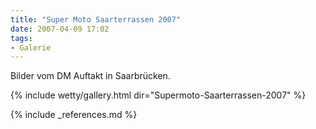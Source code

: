 ```yaml
---
title: "Super Moto Saarterrassen 2007"
date: 2007-04-09 17:02
tags: 
- Galerie
---
```

Bilder vom DM Auftakt in Saarbrücken.

{% include wetty/gallery.html dir="Supermoto-Saarterrassen-2007" %}

{% include _references.md %}

